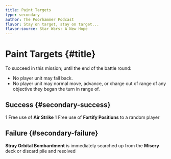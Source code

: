 ```yaml
---
title: Paint Targets
type: secondary
author: The Poorhammer Podcast
flavor: Stay on target, stay on target...
flavor-source: Star Wars: A New Hope
---
```


# Paint Targets {#title}

To succeed in this mission; until the end of the battle round:
  * No player unit may fall back.
  * No player unit may normal move, advance, or charge out of range of any objective they began the turn in range of.

## Success {#secondary-success}

1 Free use of **Air Strike**
1 Free use of **Fortify Positions** to a random player

## Failure {#secondary-failure}

**Stray Orbital Bombardment** is immediately searched up from the **Misery** deck or discard pile and resolved